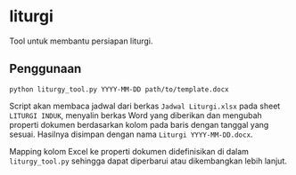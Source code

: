 # liturgi

Tool untuk membantu persiapan liturgi.

## Penggunaan
```
python liturgy_tool.py YYYY-MM-DD path/to/template.docx
```
Script akan membaca jadwal dari berkas `Jadwal Liturgi.xlsx` pada sheet `LITURGI INDUK`, menyalin berkas Word yang diberikan dan mengubah properti dokumen berdasarkan kolom pada baris dengan tanggal yang sesuai. Hasilnya disimpan dengan nama `Liturgi YYYY-MM-DD.docx`.

Mapping kolom Excel ke properti dokumen didefinisikan di dalam `liturgy_tool.py` sehingga dapat diperbarui atau dikembangkan lebih lanjut.
